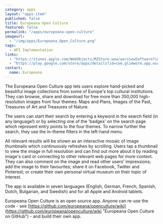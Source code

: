```yaml
---
category: apps
layout: "apps-item"
published: false
title: Europeana Open Culture
featured: false
permalink: "/apps/europeana-open-culture"
imageurl: 
  - "/img/apps/Europeana_Open_Culture.png"
tags: 
  - API Implementation
links: 
  - "https://itunes.apple.com/WebObjects/MZStore.woa/wa/viewSoftware?id=646414251&mt=8"
  - "https://play.google.com/store/apps/details?id=com.glimworm.app.europeana&hl=en"
contact: 
  name: Europeana
---
```


The Europeana Open Culture app lets users explore hand-picked and beautiful image collections from some of Europe's top cultural institutions. They can browse, share and download for free more than 350,000 high-resolution images from four themes: Maps and Plans, Images of the Past, Treasures of Art and Treasures of Nature.

The users can start their search by entering a keyword in the search field (in any language!) or by selecting one of the 'badges' on the search page which represent entry points to the four themes. To narrow further the search, they use the in-theme filters in the left-hand menu.

All relevant results will be shown as an interactive mosaic of image thumbnails which continuously refreshes by scrolling. Users tap a thumbnail to view the image in full resolution and can find out more about it by reading image's card or connecting to other relevant web pages for more context. They can also comment on the image and read other users' impressions; add the image to their favourites; share it on Facebook, Twitter and Pinterest; or create their own personal virtual museum on their topic of interest.

The app is available in seven languages (English, German, French, Spanish, Dutch, Bulgarian, and Swedish) and for all Apple and Android tablets.

Europeana Open Culture is an open source app. Anyone can re-use the code - see [https://github.com/europeana/openculture/wiki] (https://github.com/europeana/openculture/wiki "Europeana Open Culture on GitHub") - and build their own app.
